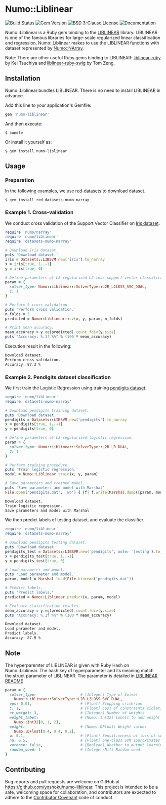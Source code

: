 # Numo::Liblinear

[![Build Status](https://github.com/yoshoku/numo-liblinear/workflows/build/badge.svg)](https://github.com/yoshoku/numo-liblinear/actions?query=workflow%3Abuild)
[![Gem Version](https://badge.fury.io/rb/numo-liblinear.svg)](https://badge.fury.io/rb/numo-liblinear)
[![BSD 3-Clause License](https://img.shields.io/badge/License-BSD%203--Clause-orange.svg)](https://github.com/yoshoku/numo-liblinear/blob/main/LICENSE.txt)
[![Documentation](http://img.shields.io/badge/docs-rdoc.info-blue.svg)](https://yoshoku.github.io/numo-liblinear/doc/)

Numo::Liblinear is a Ruby gem binding to the [LIBLINEAR](https://www.csie.ntu.edu.tw/~cjlin/liblinear/) library.
LIBLINEAR is one of the famous libraries for large-scale regularized linear classification and regression.
Numo::Liblinear makes to use the LIBLINEAR functions with
dataset represented by [Numo::NArray](https://github.com/ruby-numo/numo-narray).

Note: There are other useful Ruby gems binding to LIBLINEAR:
[liblinear-ruby](https://github.com/kei500/liblinear-ruby) by Kei Tsuchiya and
[liblinear-ruby-swig](https://github.com/tomz/liblinear-ruby-swig) by Tom Zeng.

## Installation
Numo::Liblinear bundles LIBLINEAR. There is no need to install LIBLINEAR in advance.

Add this line to your application's Gemfile:

```ruby
gem 'numo-liblinear'
```

And then execute:

    $ bundle

Or install it yourself as:

    $ gem install numo-liblinear

## Usage

### Preparation

In the following examples, we use [red-datasets](https://github.com/red-data-tools/red-datasets) to download dataset.

    $ gem install red-datasets-numo-narray

### Example 1. Cross-validation

We conduct cross validation of the Support Vector Classifier on [Iris dataset](https://www.csie.ntu.edu.tw/~cjlin/libsvmtools/datasets/multiclass.html#iris).

```ruby
require 'numo/narray'
require 'numo/liblinear'
require 'datasets-numo-narray'

# Download Iris dataset.
puts 'Download dataset.'
iris = Datasets::LIBSVM.new('iris').to_narray
x = iris[true, 1..-1]
y = iris[true, 0]

# Define parameters of L2-regularized L2-loss support vector classification.
param = {
  solver_type: Numo::Liblinear::SolverType::L2R_L2LOSS_SVC_DUAL,
  C: 1
}

# Perform 5-cross validation.
puts 'Perform cross validation.'
n_folds = 5
predicted = Numo::Liblinear::cv(x, y, param, n_folds)

# Print mean accuracy.
mean_accuracy = y.eq(predicted).count.fdiv(y.size)
puts "Accuracy: %.1f %%" % (100 * mean_accuracy)
```

Execution result in the following:

```sh
Download dataset.
Perform cross validation.
Accuracy: 87.3 %
```

### Example 2. Pendigits dataset classification

We first train the Logistic Regression using training [pendigits dataset](https://www.csie.ntu.edu.tw/~cjlin/libsvmtools/datasets/multiclass.html#pendigits).

```ruby
require 'numo/liblinear'
require 'datasets-numo-narray'

# Download pendigits training dataset.
puts 'Download dataset.'
pendigits = Datasets::LIBSVM.new('pendigits').to_narray
x = pendigits[true, 1..-1]
y = pendigits[true, 0]

# Define parameters of L2-regularized logistic regression.
param = {
  solver_type: Numo::Liblinear::SolverType::L2R_LR_DUAL,
  C: 1
}

# Perform training procedure.
puts 'Train logistic regression.'
model = Numo::Liblinear.train(x, y, param)

# Save parameters and trained model.
puts 'Save parameters and model with Marshal'
File.open('pendigits.dat', 'wb') { |f| f.write(Marshal.dump([param, model])) }
```

```sh
Download dataset.
Train logistic regression.
Save parameters and model with Marshal
```

We then predict labels of testing dataset, and evaluate the classifier.

```ruby
require 'numo/liblinear'
require 'datasets-numo-narray'

# Download pendigits testing dataset.
puts 'Download dataset.'
pendigits_test = Datasets::LIBSVM.new('pendigits', note: 'testing').to_narray
x = pendigits_test[true, 1..-1]
y = pendigits_test[true, 0]

# Load parameter and model.
puts 'Load parameter and model.'
param, model = Marshal.load(File.binread('pendigits.dat'))

# Predict labels.
puts 'Predict labels.'
predicted = Numo::Liblinear.predict(x, param, model)

# Evaluate classification results.
mean_accuracy = y.eq(predicted).count.fdiv(y.size)
puts "Accuracy: %.1f %%" % (100 * mean_accuracy)
```

```sh
Download dataset.
Load parameter and model.
Predict labels.
Accuracy: 87.9 %
```

## Note
The hyperparemter of LIBLINEAR is given with Ruby Hash on Numo::Liblinear.
The hash key of hyperparameter and its meaning match the struct parameter of LIBLINEAR.
The parameter is detailed in [LIBLINEAR README](https://github.com/cjlin1/liblinear/blob/master/README)

```ruby
param = {
  solver_type:                    # [Integer] Type of Solver
    Numo::Liblinear::SolverType::L2R_L2LOSS_SVC_DUAL,
  eps: 0.01,                      # [Float] Stopping criterion
  C: 1,                           # [Float] Cost of constraints violation
  nr_weight: 3,                   # [Integer] Number of weights
  weight_label:                   # [Numo::Int32] Labels to add weight
    Numo::Int32[0, 1, 2],
  weight:                         # [Numo::DFloat] Weight values
    Numo::DFloat[0.4, 0.4, 0.2],
  p: 0.1,                         # [Float] Sensitiveness of loss of support vector regression
  nu: 0.5,                        # [Float] one-class SVM approximates the fraction of data as outliers
  verbose: false,                 # [Boolean] Whether to output learning process message
  random_seed: 1                  # [Integer/Nil] Random seed
}
```

## Contributing

Bug reports and pull requests are welcome on GitHub at https://github.com/yoshoku/numo-liblinear.
This project is intended to be a safe, welcoming space for collaboration, and contributors are expected to adhere to the [Contributor Covenant](http://contributor-covenant.org) code of conduct.

